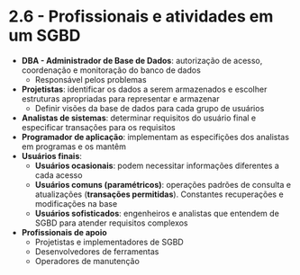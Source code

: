 # 2.6 - Profissionais e atividades em um SGBD

* **DBA - Administrador de Base de Dados**: autorização de acesso, coordenação e monitoração do banco de dados
  * Responsável pelos problemas
* **Projetistas**: identificar os dados a serem armazenados e escolher estruturas apropriadas para representar e armazenar
  * Definir visões da base de dados para cada grupo de usuários
* **Analistas de sistemas**: determinar requisitos do usuário final e especificar transações para os requisitos
* **Programador de aplicação**: implementam as especifições dos analistas em programas e os mantêm
* **Usuários finais**:
  * **Usuários ocasionais**: podem necessitar informações diferentes a cada acesso
  * **Usuários comuns (paramétricos)**: operações padrões de consulta e atualizações (**transações permitidas**). Constantes recuperações e modificações na base
  * **Usuários sofisticados**: engenheiros e analistas que entendem de SGBD para atender requisitos complexos
* **Profissionais de apoio**
  * Projetistas e implementadores de SGBD
  * Desenvolvedores de ferramentas
  * Operadores de manutenção